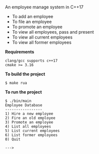 An employee manage system in C++17

- To add an employee
- To file an employee
- To promote an employee
- To view all employees, pass and present
- To view all current employees
- To view all former employees

**Requirements**
```
clang/gcc supports c++17
cmake >= 3.16
```

**To build the project**

```shell
$ make rua
```

**To run the project**
```shell
$ ./bin/main
Employee Database
-----------------
1) Hire a new employee
2) Fire an old employee
3) Promote an employee
4) List all employees
5) List current employees
6) List former employees
0) Quit

--->
```
